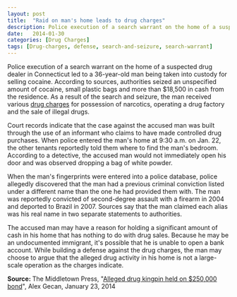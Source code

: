 ```yaml
---
layout: post
title:  "Raid on man's home leads to drug charges"
description: Police execution of a search warrant on the home of a suspected drug dealer in Connecticut led to a 36-year-old man being taken into custody for selling cocaine. According to sources, authorities seized an unspecified amount of cocaine, small plastic bags and more than $18,500 in cash from the residence. As a result of the search and seizure, the man received various drug charges for possession of narcotics, operating a drug factory and the sale of illegal drugs.
date:   2014-01-30
categories: [Drug Charges] 
tags: [Drug-charges, defense, search-and-seizure, search-warrant]
---
```


<p>Police execution of a search warrant on the home of a suspected drug dealer in Connecticut led to a 36-year-old man being taken into custody for selling cocaine. According to sources, authorities seized an unspecified amount of cocaine, small plastic bags and more than $18,500 in cash from the residence. As a result of the search and seizure, the man received various <a href="/Drug-Charges/Drug-Charges.html">drug charges</a> for possession of narcotics, operating a drug factory and the sale of illegal drugs. </p><p>Court records indicate that the case against the accused man was built through the use of an informant who claims to have made controlled drug purchases. When police entered the man's home at 9:30 a.m. on Jan. 22, the other tenants reportedly told them where to find the man's bedroom. According to a detective, the accused man would not immediately open his door and was observed dropping a bag of white powder. </p> <p>When the man's fingerprints were entered into a police database, police allegedly discovered that the man had a previous criminal conviction listed under a different name than the one he had provided them with. The man was reportedly convicted of second-degree assault with a firearm in 2004 and deported to Brazil in 2007. Sources say that the man claimed each alias was his real name in two separate statements to authorities. </p><p>The accused man may have a reason for holding a significant amount of cash in his home that has nothing to do with drug sales. Because he may be an undocumented immigrant, it's possible that he is unable to open a bank account. While building a defense against the drug charges, the man may choose to argue that the alleged drug activity in his home is not a large-scale operation as the charges indicate. </p> <p> <b>Source:&nbsp;</b>The Middletown Press, "<a href="http://www.middletownpress.com/general-news/20140123/alleged-drug-kingpin-held-on-250000-bond" target="_blank">Alleged drug kingpin held on $250,000 bond</a>", Alex Gecan, January 23, 2014</p> 
